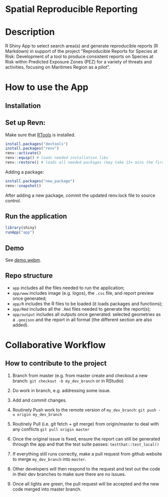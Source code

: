 # Spatial Reproducible Reporting

# Description

R Shiny App to select search area(s) and generate reproducible reports (R Markdown) in support of the project "Reproducible Reports for Species at Risk: Development of a tool to produce consistent reports on Species at Risk within Predicted Exposure Zones (PEZ) for a variety of threats and activities, focusing on Maritimes Region as a pilot".

# How to use the App

## Installation

## Set up Revn:
Make sure that [RTools](https://cran.r-project.org/bin/windows/Rtools/) is installed.  

```R
install.packages("devtools")
install.packages("renv")
renv::activate()
renv::equip() # loads needed installation libs
renv::restore() # loads all needed packages (may take 15+ mins the first time)
```

Adding a package:
```R
install.packages("new_package")
renv::snapshot()
```

After adding a new package, commit the updated renv.lock file to source control.


## Run the application

``` r
library(shiny)
runApp("app")
```

## Demo

See [demo.webm](https://github.com/dfo-mar-odis/shinySpatialApp/raw/main/demo.webm).

## Repo structure

-   `app` includes all the files needed to run the application;
-   `app/www` includes image (e.g. logos), the `.css` file, and report preview once generated;
-   `app/R` includes the R files to be loaded (it loads packages and functions);
-   `app/Rmd` includes all the `.Rmd` files needed to generate the report(s);
-   `app/output` includes all outputs once generated: selected geometries as a `.geojson` and the report in all format (the different section are also added).

# **Collaborative Workflow**

## **How to contribute to the project**

1.  Branch from master (e.g. from master create and checkout a new branch: `git checkout -b my_dev_branch` or in RStudio)

2.  Do work in branch, e.g. addressing some issue.

3.  Add and commit changes.

4.  Routinely Push work to the remote version of `my_dev_branch`: `git push -u origin my_dev_branch`

5.  Routinely Pull (i.e. git fetch + git merge) from origin/master to deal with any conflicts `git pull origin master`

6.  Once the original issue is fixed, ensure the report can still be generated through the app and that the test suite passes: `testthat::test_local()`

7.  If everything still runs correctly, make a pull request from github website to merge `my_dev_branch` into `master`.

8.  Other developers will then respond to the request and test out the code in their dev branches to make sure there are no issues.

9.  Once all lights are green, the pull request will be accepted and the new code merged into master branch.
